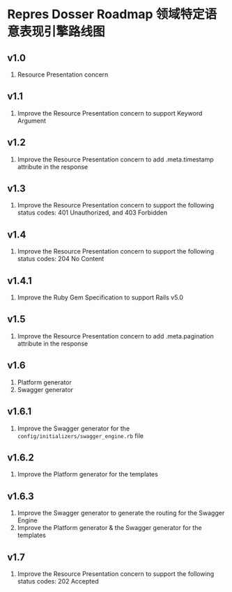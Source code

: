 # Repres Dosser Roadmap 领域特定语意表现引擎路线图

## v1.0
1. Resource Presentation concern

## v1.1
1. Improve the Resource Presentation concern to support Keyword Argument

## v1.2
1. Improve the Resource Presentation concern to add .meta.timestamp attribute in the response

## v1.3
1. Improve the Resource Presentation concern to support the following status codes: 401 Unauthorized, and 403 Forbidden

## v1.4
1. Improve the Resource Presentation concern to support the following status codes: 204 No Content

## v1.4.1
1. Improve the Ruby Gem Specification to support Rails v5.0

## v1.5
1. Improve the Resource Presentation concern to add .meta.pagination attribute in the response

## v1.6
1. Platform generator
2. Swagger generator

## v1.6.1
1. Improve the Swagger generator for the ``config/initializers/swagger_engine.rb`` file

## v1.6.2
1. Improve the Platform generator for the templates

## v1.6.3
1. Improve the Swagger generator to generate the routing for the Swagger Engine
2. Improve the Platform generator & the Swagger generator for the templates

## v1.7
1. Improve the Resource Presentation concern to support the following status codes: 202 Accepted
